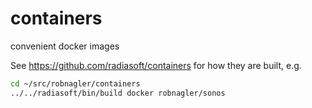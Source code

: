 # containers

convenient docker images

See https://github.com/radiasoft/containers for how they are built, e.g.

```sh
cd ~/src/robnagler/containers
../../radiasoft/bin/build docker robnagler/sonos
```
